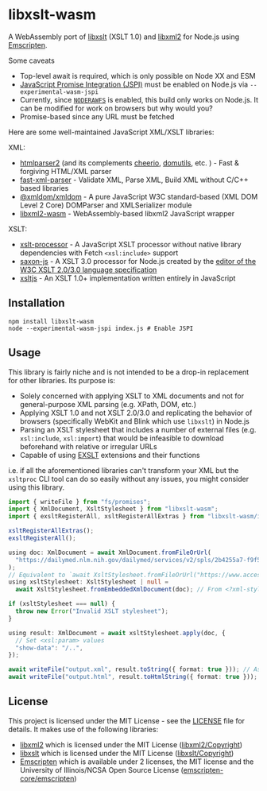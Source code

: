 # libxslt-wasm

A WebAssembly port of [libxslt](https://gitlab.gnome.org/GNOME/libxslt) (XSLT 1.0) and [libxml2](https://gitlab.gnome.org/GNOME/libxml2) for Node.js using [Emscripten](https://emscripten.org/).

Some caveats

- Top-level await is required, which is only possible on Node XX and ESM
- [JavaScript Promise Integration (JSPI)](https://github.com/WebAssembly/js-promise-integration/blob/main/proposals/js-promise-integration/Overview.md) must be enabled on Node.js via `--experimental-wasm-jspi`
- Currently, since [`NODERAWFS`](https://emscripten.org/docs/api_reference/Filesystem-API.html#noderawfs) is enabled, this build only works on Node.js. It can be modified for work on browsers but why would you?
- Promise-based since any URL must be fetched

Here are some well-maintained JavaScript XML/XSLT libraries:

XML:

- [htmlparser2](https://www.npmjs.com/package/htmlparser2) (and its complements [cheerio](https://www.npmjs.com/package/cheerio), [domutils](https://www.npmjs.com/package/domutils), etc. ) - Fast & forgiving HTML/XML parser
- [fast-xml-parser](https://www.npmjs.com/package/fast-xml-parser) - Validate XML, Parse XML, Build XML without C/C++ based libraries
- [@xmldom/xmldom](https://www.npmjs.com/package/@xmldom/xmldom) - A pure JavaScript W3C standard-based (XML DOM Level 2 Core) DOMParser and XMLSerializer module
- [libxml2-wasm](https://www.npmjs.com/package/libxml2-wasm) - WebAssembly-based libxml2 JavaScript wrapper

XSLT:

- [xslt-processor](https://www.npmjs.com/package/xslt-processor) - A JavaScript XSLT processor without native library dependencies with Fetch `<xsl:include>` support
- [saxon-js](https://www.npmjs.com/package/saxon-js) - A XSLT 3.0 processor for Node.js created by the [editor of the W3C XSLT 2.0/3.0 language specification](https://www.w3.org/TR/xslt20/)
- [xsltjs](https://www.npmjs.com/package/xsltjs) - An XSLT 1.0+ implementation written entirely in JavaScript

## Installation

```console
npm install libxslt-wasm
node --experimental-wasm-jspi index.js # Enable JSPI
```

## Usage

This library is fairly niche and is not intended to be a drop-in replacement for other libraries. Its purpose is:

- Solely concerned with applying XSLT to XML documents and not for general-purpose XML parsing (e.g. XPath, DOM, etc.)
- Applying XSLT 1.0 and not XSLT 2.0/3.0 and replicating the behavior of browsers (specifically WebKit and Blink which use `libxslt`) in Node.js
- Parsing an XSLT stylesheet that includes a number of external files (e.g. `xsl:include`, `xsl:import`) that would be infeasible to download beforehand with relative or irregular URLs
- Capable of using [EXSLT](https://exslt.github.io/) extensions and their functions

i.e. if all the aforementioned libraries can't transform your XML but the `xsltproc` CLI tool can do so easily without any issues, you might consider using this library.

```ts
import { writeFile } from "fs/promises";
import { XmlDocument, XsltStylesheet } from "libxslt-wasm";
import { exsltRegisterAll, xsltRegisterAllExtras } from "libxslt-wasm/internal";

xsltRegisterAllExtras();
exsltRegisterAll();

using doc: XmlDocument = await XmlDocument.fromFileOrUrl(
  "https://dailymed.nlm.nih.gov/dailymed/services/v2/spls/2b4255a7-f9f5-4235-8dbb-b0f03acbd624.xml",
);
// Equivalent to `await XsltStylesheet.fromFileOrUrl("https://www.accessdata.fda.gov/spl/stylesheet/spl.xsl");`
using xsltStylesheet: XsltStylesheet | null =
  await XsltStylesheet.fromEmbeddedXmlDocument(doc); // From <?xml-stylesheet> processing instruction

if (xsltStylesheet === null) {
  throw new Error("Invalid XSLT stylesheet");
}

using result: XmlDocument = await xsltStylesheet.apply(doc, {
  // Set <xsl:param> values
  "show-data": "/..",
});

await writeFile("output.xml", result.toString({ format: true })); // As XML
await writeFile("output.html", result.toHtmlString({ format: true })); // As HTML
```

## License

This project is licensed under the MIT License - see the [LICENSE](LICENSE) file for details. It makes use of the following libraries:

- [libxml2](http://xmlsoft.org) which is licensed under the MIT License ([libxml2/Copyright](libxml2/Copyright))
- [libxslt](http://xmlsoft.org/libxslt/) which is licensed under the MIT License ([libxslt/Copyright](libxslt/Copyright))
- [Emscripten](https://emscripten.org/) which is available under 2 licenses, the MIT license and the University of Illinois/NCSA Open Source License ([emscripten-core/emscripten](https://github.com/emscripten-core/emscripten/blob/main/LICENSE))
